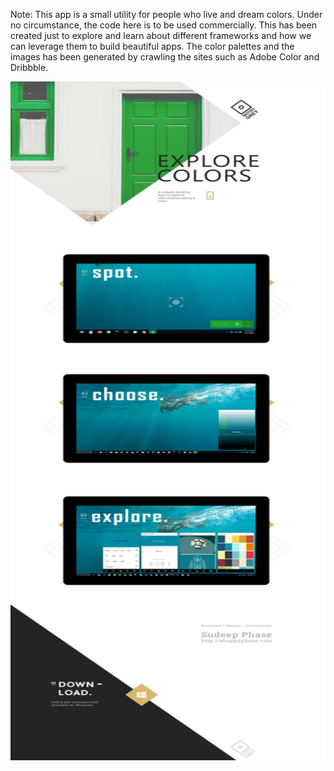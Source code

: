 Note: This app is a small utility for people who live and dream colors. Under no circumstance, the code here is to be used commercially. 
This has been created just to explore and learn about different frameworks and how we can leverage them to build beautiful apps.
The color palettes and the images has been generated by crawling the sites such as Adobe Color and Dribbble. 

<a href="https://github.com/asitparida/NotSoGrey/releases">
    <img src="NSG.Electron/WebSiteNew.jpg" style="height:1086px;width:1920px;" />
</a>
